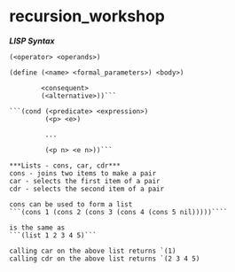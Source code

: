 # recursion_workshop

***LISP Syntax***

```(<operator> <operands>)```

```(define (<name> <formal_parameters>) <body>)```

```(if (<predicate>)
        <consequent>
        (<alternative>))```

```(cond (<predicate> <expression>)
         (<p> <e>)
         
         ...
         
         (<p n> <e n>))```

***Lists - cons, car, cdr***
cons - joins two items to make a pair
car - selects the first item of a pair
cdr - selects the second item of a pair

cons can be used to form a list
```(cons 1 (cons 2 (cons 3 (cons 4 (cons 5 nil)))))````

is the same as 
```(list 1 2 3 4 5)```

calling car on the above list returns `(1)
calling cdr on the above list returns `(2 3 4 5)

